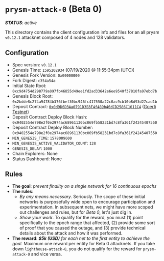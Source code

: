 # `prysm-attack-0` (Beta 0)

***STATUS***: _active_

This directory contains the client configuration info and files for an
all prysm `v0.12.1` attacknet composed of 4 nodes and 128 validators.

## Configuration

- Spec version: `v0.12.1`
- Genesis Time: `1595202934` (07/19/2020 @ 11:55:34pm (UTC))
- Genesis Fork Version: `0x00000000`
- Fork Digest: `c354a54a`
- Initial State Root: `0xc9d4754d298779a097fb46855d49ee1fd2ad33642e6ee9540f37810fa97ebd7b`
- Genesis Block Root: `0x2bdde8c274a94784b376fbef30bc946fc417550a22c0ac9cb10b8d93d27cad1b`
- Deposit Contract: [`0x0d9D6D3Aa0791D3B3F4f489b46dCD2586C1011C4`](https://goerli.etherscan.io/address/"0x0d9D6D3Aa0791D3B3F4f489b46dCD2586C1011C4) ([Goerli Testnet](https://github.com/goerli/testnet))
- Deposit Contract Deploy Block Hash: `0x9402554e798e2f0e2974ac68961130bc069fb58231bd7c8fa361f24245407550`
- Deposit Contract Deploy Block Number: `0x9402554e798e2f0e2974ac68961130bc069fb58231bd7c8fa361f24245407550`
- `MIN_GENESIS_TIME`: `1578009600`
- `MIN_GENESIS_ACTIVE_VALIDATOR_COUNT`: `128`
- `GENESIS_DELAY`: `1000`
- Chain Explorers: None
- Status Dashboard: None

## Rules

* **The goal**: _prevent finality on a single network for 16 continuous epochs_
* **The rules**:
    * _By any means necessary_. Seriously.
      The scope of these initial networks is purposefully wide open to encourage
      participation and experimentation. In subsequent nets, we might have more scoped out
      challenges and rules, but for _Beta 0_, let's just dig in.
    * _Show your work_. To qualify for the reward, you must (1) point specifically to the epoch range that affected,
      (2) provide some sort of proof that you caused the outage,
      and (3) provide technical details about the attack and how it was performed.
* **The reward**: _**$5k (USD)** for each net to the first entity to achieve the goal._
  Maximum one reward per entity for Beta 0 attacknets. If you take down `lighthouse-attack-0`,
  you do not qualify for the reward for `prysm-attack-0` and vice versa.
